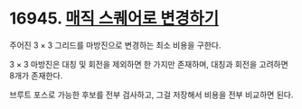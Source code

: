 # 16945. [매직 스퀘어로 변경하기](./16945.cpp)

주어진 $3\times3$ 그리드를 마방진으로 변경하는 최소 비용을 구한다.

$3\times3$ 마방진은 대칭 및 회전을 제외하면 한 가지만 존재하며, 대칭과 회전을 고려하면 8개가 존재한다.

브루트 포스로 가능한 후보를 전부 검사하고, 그걸 저장해서 비용을 전부 비교하면 된다.
